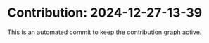 # Contribution: 2024-12-27-13-39
This is an automated commit to keep the contribution graph active.
